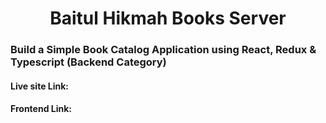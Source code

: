 <h1 align="center" > Baitul Hikmah Books Server</h1>

### Build a Simple Book Catalog Application using React, Redux & Typescript (Backend Category)

#### Live site Link:

#### Frontend Link:
